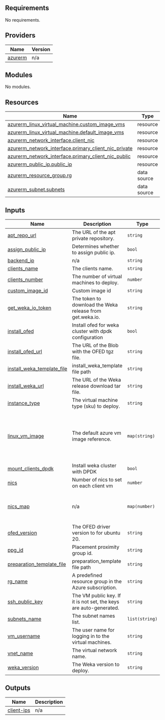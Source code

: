 <!-- BEGIN_TF_DOCS -->
## Requirements

No requirements.

## Providers

| Name | Version |
|------|---------|
| <a name="provider_azurerm"></a> [azurerm](#provider\_azurerm) | n/a |

## Modules

No modules.

## Resources

| Name | Type |
|------|------|
| [azurerm_linux_virtual_machine.custom_image_vms](https://registry.terraform.io/providers/hashicorp/azurerm/latest/docs/resources/linux_virtual_machine) | resource |
| [azurerm_linux_virtual_machine.default_image_vms](https://registry.terraform.io/providers/hashicorp/azurerm/latest/docs/resources/linux_virtual_machine) | resource |
| [azurerm_network_interface.client_nic](https://registry.terraform.io/providers/hashicorp/azurerm/latest/docs/resources/network_interface) | resource |
| [azurerm_network_interface.primary_client_nic_private](https://registry.terraform.io/providers/hashicorp/azurerm/latest/docs/resources/network_interface) | resource |
| [azurerm_network_interface.primary_client_nic_public](https://registry.terraform.io/providers/hashicorp/azurerm/latest/docs/resources/network_interface) | resource |
| [azurerm_public_ip.public_ip](https://registry.terraform.io/providers/hashicorp/azurerm/latest/docs/resources/public_ip) | resource |
| [azurerm_resource_group.rg](https://registry.terraform.io/providers/hashicorp/azurerm/latest/docs/data-sources/resource_group) | data source |
| [azurerm_subnet.subnets](https://registry.terraform.io/providers/hashicorp/azurerm/latest/docs/data-sources/subnet) | data source |

## Inputs

| Name | Description | Type | Default | Required |
|------|-------------|------|---------|:--------:|
| <a name="input_apt_repo_url"></a> [apt\_repo\_url](#input\_apt\_repo\_url) | The URL of the apt private repository. | `string` | `""` | no |
| <a name="input_assign_public_ip"></a> [assign\_public\_ip](#input\_assign\_public\_ip) | Determines whether to assign public ip. | `bool` | `true` | no |
| <a name="input_backend_ip"></a> [backend\_ip](#input\_backend\_ip) | n/a | `string` | n/a | yes |
| <a name="input_clients_name"></a> [clients\_name](#input\_clients\_name) | The clients name. | `string` | n/a | yes |
| <a name="input_clients_number"></a> [clients\_number](#input\_clients\_number) | The number of virtual machines to deploy. | `number` | `2` | no |
| <a name="input_custom_image_id"></a> [custom\_image\_id](#input\_custom\_image\_id) | Custom image id | `string` | `null` | no |
| <a name="input_get_weka_io_token"></a> [get\_weka\_io\_token](#input\_get\_weka\_io\_token) | The token to download the Weka release from get.weka.io. | `string` | n/a | yes |
| <a name="input_install_ofed"></a> [install\_ofed](#input\_install\_ofed) | Install ofed for weka cluster with dpdk configuration | `bool` | `true` | no |
| <a name="input_install_ofed_url"></a> [install\_ofed\_url](#input\_install\_ofed\_url) | The URL of the Blob with the OFED tgz file. | `string` | `""` | no |
| <a name="input_install_weka_template_file"></a> [install\_weka\_template\_file](#input\_install\_weka\_template\_file) | install\_weka\_template file path | `string` | n/a | yes |
| <a name="input_install_weka_url"></a> [install\_weka\_url](#input\_install\_weka\_url) | The URL of the Weka release download tar file. | `string` | `""` | no |
| <a name="input_instance_type"></a> [instance\_type](#input\_instance\_type) | The virtual machine type (sku) to deploy. | `string` | `"Standard_D4_v4"` | no |
| <a name="input_linux_vm_image"></a> [linux\_vm\_image](#input\_linux\_vm\_image) | The default azure vm image reference. | `map(string)` | <pre>{<br>  "ofed": "ubuntu20.04",<br>  "offer": "0001-com-ubuntu-server-focal",<br>  "publisher": "Canonical",<br>  "sku": "20_04-lts-gen2",<br>  "version": "latest"<br>}</pre> | no |
| <a name="input_mount_clients_dpdk"></a> [mount\_clients\_dpdk](#input\_mount\_clients\_dpdk) | Install weka cluster with DPDK | `bool` | `true` | no |
| <a name="input_nics"></a> [nics](#input\_nics) | Number of nics to set on each client vm | `number` | `2` | no |
| <a name="input_nics_map"></a> [nics\_map](#input\_nics\_map) | n/a | `map(number)` | <pre>{<br>  "Standard_L16s_v3": 8,<br>  "Standard_L8s_v3": 4<br>}</pre> | no |
| <a name="input_ofed_version"></a> [ofed\_version](#input\_ofed\_version) | The OFED driver version to for ubuntu 20. | `string` | `"5.8-1.1.2.1"` | no |
| <a name="input_ppg_id"></a> [ppg\_id](#input\_ppg\_id) | Placement proximity group id. | `string` | n/a | yes |
| <a name="input_preparation_template_file"></a> [preparation\_template\_file](#input\_preparation\_template\_file) | preparation\_template file path | `string` | n/a | yes |
| <a name="input_rg_name"></a> [rg\_name](#input\_rg\_name) | A predefined resource group in the Azure subscription. | `string` | n/a | yes |
| <a name="input_ssh_public_key"></a> [ssh\_public\_key](#input\_ssh\_public\_key) | The VM public key. If it is not set, the keys are auto-generated. | `string` | n/a | yes |
| <a name="input_subnets_name"></a> [subnets\_name](#input\_subnets\_name) | The subnet names list. | `list(string)` | n/a | yes |
| <a name="input_vm_username"></a> [vm\_username](#input\_vm\_username) | The user name for logging in to the virtual machines. | `string` | `"weka"` | no |
| <a name="input_vnet_name"></a> [vnet\_name](#input\_vnet\_name) | The virtual network name. | `string` | n/a | yes |
| <a name="input_weka_version"></a> [weka\_version](#input\_weka\_version) | The Weka version to deploy. | `string` | n/a | yes |

## Outputs

| Name | Description |
|------|-------------|
| <a name="output_client-ips"></a> [client-ips](#output\_client-ips) | n/a |
<!-- END_TF_DOCS -->

